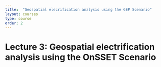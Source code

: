 ```yaml
---
title:  "Geospatial elecrification analysis using the GEP Scenario"
layout: courses
type: course
order: 2
---
```



# Lecture 3: Geospatial electrification analysis using the OnSSET Scenario

<style>

.responsive-wrap iframe{ max-width: 100%;}

</style>

<div class="responsive-wrap">